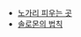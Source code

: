<!DOCTYPE html>
<head>
  <title>좃뺑이 까는곳</title>
  <meta charset="utf-8">
</head>
<body>
  <ul>
    <li><a href="2.html" title="채팅">노가리 피우는 곳</a></li>
    <li><a href="3.html" title="규칙">솔로몬의 법칙</li>
  </ul>
</body>
